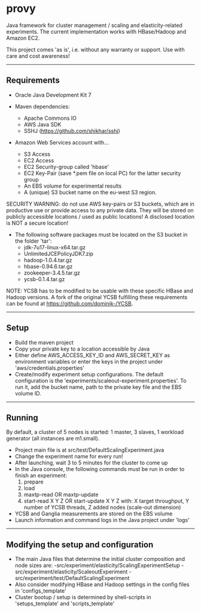 provy
=====

Java framework for cluster management / scaling and elasticity-related experiments.
The current implementation works with HBase/Hadoop and Amazon EC2.

This project comes 'as is', i.e. without any warranty or support. Use with care and cost awareness!

------------------------------
Requirements
------------------------------

- Oracle Java Development Kit 7

- Maven dependencies:
   - Apache Commons IO
   - AWS Java SDK
   - SSHJ (https://github.com/shikhar/sshj)

- Amazon Web Services account with...
   - S3 Access
   - EC2 Access
   - EC2 Security-group called 'hbase'
   - EC2 Key-Pair (save *.pem file on local PC) for the latter security group
   - An EBS volume for experimental results
   - A (unique) S3 bucket name on the eu-west S3 region.

SECURITY WARNING: do not use AWS key-pairs or S3 buckets, which are in productive use or provide access to any private data. They will be stored on publicly accessible locations / used as public locations! A disclosed location is NOT a secure location!

- The following software packages must be located on the S3 bucket in the folder 'tar':
   - jdk-7u17-linux-x64.tar.gz
   - UnlimitedJCEPolicyJDK7.zip
   - hadoop-1.0.4.tar.gz
   - hbase-0.94.6.tar.gz
   - zookeeper-3.4.5.tar.gz
   - ycsb-0.1.4.tar.gz

NOTE: YCSB has to be modified to be usable with these specific HBase and Hadoop versions. A fork of the original YCSB fulfilling these requirements can be found at https://github.com/dominik-/YCSB.

-------------------------------
Setup
-------------------------------

- Build the maven project
- Copy your private key to a location accessible by Java
- Either define AWS_ACCESS_KEY_ID and AWS_SECRET_KEY as environment variables or enter the keys in the project under 'aws/credentials.properties'
- Create/modify experiment setup configurations. The default configuration is the 'experiments/scaleout-experiment.properties'. To run it, add the bucket name, path to the private key file and the EBS volume ID.

--------------------------------
Running
--------------------------------

By default, a cluster of 5 nodes is started: 1 master, 3 slaves, 1 workload generator (all instances are m1.small).

- Project main file is at src/test/DefaultScalingExperiment.java
- Change the experiment name for every run!
- After launching, wait 3 to 5 minutes for the cluster to come up
- In the Java console, the following commands must be run in order to finish an experiment:
	1. prepare
	2. load
	3. maxtp-read OR maxtp-update
	4. start-read X Y Z OR start-update X Y Z
	with: X target throughput, Y number of YCSB threads, Z added nodes (scale-out dimension)
- YCSB and Ganglia measurements are stored on the EBS volume
- Launch information and command logs in the Java project under 'logs'

--------------------------------
Modifying the setup and configuration
--------------------------------

- The main Java files that determine the initial cluster composition and node sizes are:
	-src/experiment/elasticity/ScalingExperimentSetup
	-src/experiment/elasticity/ScaleoutExperiment
	-src/experiment/test/DefaultScalingExperiment
- Also consider modifying HBase and Hadoop settings in the config files in 'configs_template'
- Cluster bootup / setup is determined by shell-scripts in 'setups_template' and 'scripts_template'



